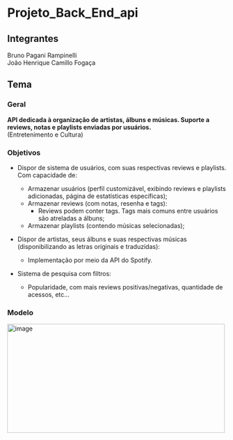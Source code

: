 # Projeto_Back_End_api

## Integrantes

  Bruno Pagani Rampinelli<br>
  João Henrique Camillo Fogaça

## Tema

### Geral
  <b>API dedicada à organização de artistas, álbuns e músicas. Suporte a reviews, notas e playlists enviadas por usuários. </b><br>
  (Entretenimento e Cultura)
  
### Objetivos
  - Dispor de sistema de usuários, com suas respectivas reviews e playlists. Com capacidade de:
    - Armazenar usuários (perfil customizável, exibindo reviews e playlists adicionadas, página de estatísticas específicas);
    - Armazenar reviews (com notas, resenha e tags):
      - Reviews podem conter tags. Tags mais comuns entre usuários são atreladas a álbuns;
    - Armazenar playlists (contendo músicas selecionadas);

  - Dispor de artistas, seus álbuns e suas respectivas músicas (disponibilizando as letras originais e traduzidas):
    - Implementação por meio da API do Spotify.

  - Sistema de pesquisa com filtros:
    - Popularidade, com mais reviews positivas/negativas, quantidade de acessos, etc...

### Modelo
  <img width="500" height="250" alt="image" src="https://github.com/user-attachments/assets/6c915892-190f-4d1f-ad78-96aeff9004b6" />

